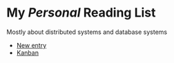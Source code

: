 # My *Personal* Reading List

Mostly about distributed systems and database systems

* [New entry](https://github.com/stonewhitener/readings/issues/new)
* [Kanban](https://github.com/stonewhitener/readings/projects/1)
